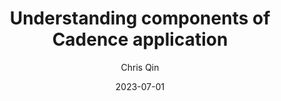 ---
title: Understanding components of Cadence application

date: 2023-07-01
author: Chris Qin
authorlink: https://www.linkedin.com/in/chrisqin0610/
---